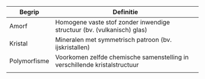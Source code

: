 | Begrip       | Definitie                                                                  |
| ------------ | -------------------------------------------------------------------------- |
| Amorf        | Homogene vaste stof zonder inwendige structuur (bv. (vulkanisch) glas)     |
| Kristal      | Mineralen met symmetrisch patroon (bv. ijskristallen)                      |
| Polymorfisme | Voorkomen zelfde chemische samenstelling in verschillende kristalstructuur |
|              |                                                                            |